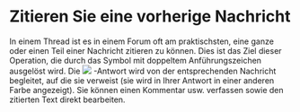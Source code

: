 # Zitieren Sie eine vorherige Nachricht

In einem Thread ist es in einem Forum oft am praktischsten, eine ganze oder einen Teil einer Nachricht zitieren zu können. Dies ist das Ziel dieser Operation, die durch das Symbol mit doppeltem Anführungszeichen ausgelöst wird. Die ![](../../.gitbook/assets/images90%20%283%29.png) -Antwort wird von der entsprechenden Nachricht begleitet, auf die sie verweist \(sie wird in Ihrer Antwort in einer anderen Farbe angezeigt\). Sie können einen Kommentar usw. verfassen sowie den zitierten Text direkt bearbeiten.

